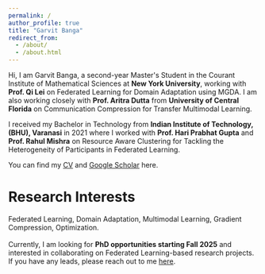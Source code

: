 ```yaml
---
permalink: /
author_profile: true
title: "Garvit Banga"
redirect_from: 
  - /about/
  - /about.html
---
```


Hi, I am Garvit Banga, a second-year Master's Student in the Courant Institute of Mathematical Sciences at <b>New York University</b>, working with <b>Prof. Qi Lei</b> on Federated Learning for Domain Adaptation using MGDA. I am also working closely with <b>Prof. Aritra Dutta</b> from <b>University of Central Florida</b> on Communication Compression for Transfer Multimodal Learning.

I received my Bachelor in Technology from <b>Indian Institute of Technology, (BHU), Varanasi</b> in 2021 where I worked with <b>Prof. Hari Prabhat Gupta</b> and <b>Prof. Rahul Mishra</b> on Resource Aware Clustering for Tackling the Heterogeneity of Participants in Federated Learning.

You can find my [CV](https://garvitbanga.github.io/files/GarvitBangaCV.pdf) and [Google Scholar](https://scholar.google.com/citations?user=XkW4KCkAAAAJ&hl=en) here.


Research Interests
======
Federated Learning, Domain Adaptation, Multimodal Learning, Gradient Compression, Optimization.<br><br>
Currently, I am looking for <b>PhD opportunities starting Fall 2025</b> and interested in collaborating on Federated Learning-based research projects. If you have any leads, please reach out to me <a href="mailto:gb2762@nyu.edu">here</a>.
